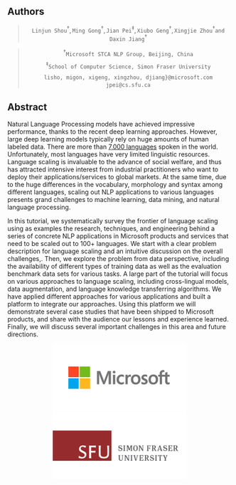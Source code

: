 <head>
    <script src="https://cdn.mathjax.org/mathjax/latest/MathJax.js?config=TeX-AMS-MML_HTMLorMML" type="text/javascript"></script>
    <script type="text/x-mathjax-config">
        MathJax.Hub.Config({
            tex2jax: {
            skipTags: ['script', 'noscript', 'style', 'textarea', 'pre'],
            inlineMath: [['$','$']],
            displayMath: [ ['$$','$$'], ["\\(","\\)"] ],
            }
        });
    </script>
</head>

## Authors

>$$\texttt{Linjun Shou}^{\dagger}, \texttt{Ming Gong}^{\dagger}, \texttt{Jian Pei}^{\ddagger}, \texttt{Xiubo Geng}^{\dagger}, \texttt{Xingjie Zhou}^{\dagger} \texttt{and } \texttt{Daxin Jiang}^{\dagger}$$

>$${ }^\dagger\texttt{Microsoft STCA NLP Group, Beijing, China}$$
>$${ }^\ddagger\texttt{School of Computer Science, Simon Fraser University}$$
>$$\texttt{lisho, migon, xigeng, xingzhou, djiang\}@microsoft.com\ jpei@cs.sfu.ca}$$


## Abstract

Natural Language Processing models have achieved impressive performance, thanks to the recent deep learning approaches. However, large deep learning models typically rely on huge amounts of human labeled data. There are more than [7,000 languages](https://www.ethnologue.com/) spoken in the world. Unfortunately, most languages have very limited linguistic resources. Language scaling is invaluable to the advance of social welfare, and thus has attracted intensive interest from industrial practitioners who want to deploy their applications/services to global markets. At the same time, due to the huge differences in the vocabulary, morphology and syntax among different languages, scaling out NLP applications to various languages presents grand challenges to machine learning, data mining, and natural language processing.


In this tutorial, we systematically survey the frontier of language scaling using as examples the research, techniques, and engineering behind a series of concrete NLP applications in Microsoft products and services that need to be scaled out to 100+ languages. We start with a clear problem description for language scaling and an intuitive discussion on the overall challenges,. Then, we explore the problem from data perspective, including the availability of different types of training data as well as the evaluation benchmark data sets for various tasks. A large part of the tutorial will focus on various approaches to language scaling, including cross-lingual models, data augmentation, and language knowledge transferring algorithms. We have applied different approaches for various applications and built a platform to integrate our approaches. Using this platform we will demonstrate several case studies that have been shipped to Microsoft products, and share with the audience our lessons and experience learned. Finally, we will discuss several important challenges in this area and future directions.









<center class="half">
    <img src="./figures/ms.png" height="150" width="300"/> 
    <img src="./figures/sfu.png" height="150"  width="300"/>
</center>

